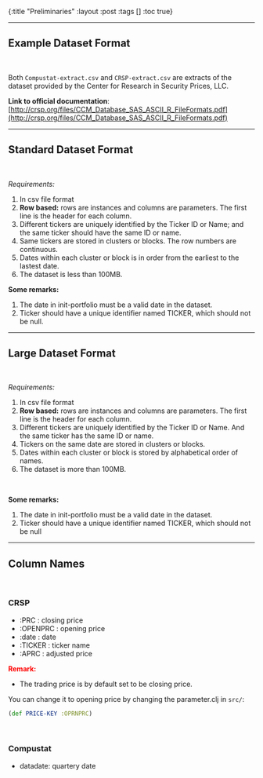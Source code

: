 {:title "Preliminaries"
 :layout :post
 :tags  []
 :toc true}

---

## Example Dataset Format

<br>

Both `Compustat-extract.csv` and `CRSP-extract.csv` are extracts of the dataset provided by the Center for Research in Security Prices, LLC.

**Link to official documentation**: [http://crsp.org/files/CCM_Database_SAS_ASCII_R_FileFormats.pdf](http://crsp.org/files/CCM_Database_SAS_ASCII_R_FileFormats.pdf)

---

## Standard Dataset Format

<br>

_Requirements:_

1. In csv file format
2. **Row based:** rows are instances and columns are parameters. The first line is the header for each column.
3. Different tickers are uniquely identified by the Ticker ID or Name; and the same ticker should have the same ID or name.
4. Same tickers are stored in clusters or blocks. The row numbers are continuous.
5. Dates within each cluster or block is in order from the earliest to the lastest date.
6. The dataset is less than 100MB.

**Some remarks:**

1. The date in init-portfolio must be a valid date in the dataset.
2. Ticker should have a unique identifier named TICKER, which should not be null.

---

## Large Dataset Format

<br>

_Requirements:_

1. In csv file format
2. **Row based:** rows are instances and columns are parameters. The first line is the header for each column.
3. Different tickers are uniquely identified by the Ticker ID or Name. And the same ticker has the same ID or name.
4. Tickers on the same date are stored in clusters or blocks.
5. Dates within each cluster or block is stored by alphabetical order of names.
6. The dataset is more than 100MB.

<br>

**Some remarks:**

1. The date in init-portfolio must be a valid date in the dataset.
2. Ticker should have a unique identifier named TICKER, which should not be null

---------------

## Column Names

<br>

### CRSP

- :PRC : closing price
- :OPENPRC : opening price
- :date : date
- :TICKER : ticker name
- :APRC : adjusted price

**<span style="color:red">Remark:</span>**

- The trading price is by default set to be closing price.

You can change it to opening price by changing the parameter.clj in `src/`:

```clojure
(def PRICE-KEY :OPRNPRC)
```

<br>

### Compustat

- datadate: quartery date

